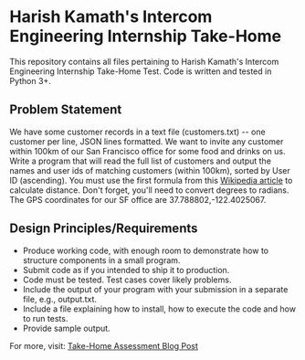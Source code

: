 # Harish Kamath's Intercom Engineering Internship Take-Home

This repository contains all files pertaining to Harish Kamath's Intercom Engineering Internship Take-Home Test. Code is written and tested in Python 3+.

## Problem Statement

We have some customer records in a text file (customers.txt) -- one customer per line, JSON lines formatted. We want to invite any customer within 100km of our San Francisco office for some food and drinks on us. Write a program that will read the full list of customers and output the names and user ids of matching customers (within 100km), sorted by User ID (ascending). You must use the first formula from this [Wikipedia article](https://en.wikipedia.org/wiki/Geographical_distance) to calculate distance. Don't forget, you'll need to convert degrees to radians. The GPS coordinates for our SF office are 37.788802,-122.4025067.

## Design Principles/Requirements

- Produce working code, with enough room to demonstrate how to structure components in a small program.
- Submit code as if you intended to ship it to production.
- Code must be tested. Test cases cover likely problems.
- Include the output of your program with your submission in a separate file, e.g., output.txt.
- Include a file explaining how to install, how to execute the code and how to run tests.
- Provide sample output.

For more, visit: [Take-Home Assessment Blog Post](https://www.intercom.com/blog/engineer-interview-assignments/)
